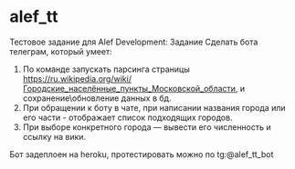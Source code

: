 # alef_tt
Тестовое задание для Alef Development:
Задание
Сделать бота телеграм, который умеет:
1. По команде запускать парсинга страницы https://ru.wikipedia.org/wiki/Городские_населённые_пункты_Московской_области, и сохранение\обновление данных в бд.
2. При обращении к боту в чате, при написании названия города или его части - отображает список подходящих городов.
3. При выборе конкретного города — вывести его численность и ссылку на вики.

Бот задеплоен на heroku, протестировать можно по tg:@alef_tt_bot
